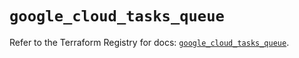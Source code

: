 # `google_cloud_tasks_queue`

Refer to the Terraform Registry for docs: [`google_cloud_tasks_queue`](https://registry.terraform.io/providers/hashicorp/google/6.20.0/docs/resources/cloud_tasks_queue).
